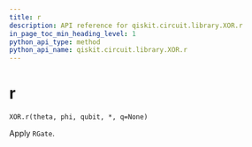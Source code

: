 ```yaml
---
title: r
description: API reference for qiskit.circuit.library.XOR.r
in_page_toc_min_heading_level: 1
python_api_type: method
python_api_name: qiskit.circuit.library.XOR.r
---
```


# r

<span id="qiskit.circuit.library.XOR.r" />

`XOR.r(theta, phi, qubit, *, q=None)`

Apply `RGate`.

